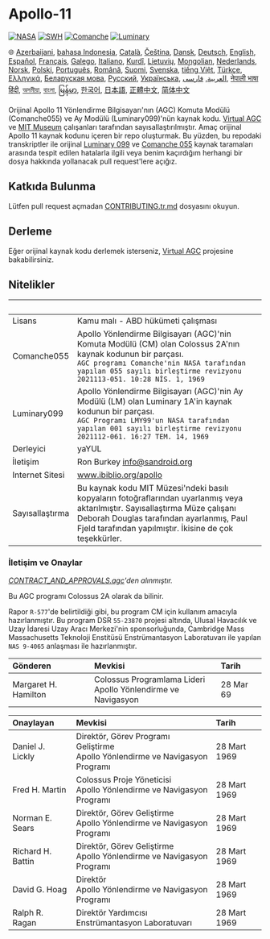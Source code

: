 # Apollo-11

[![NASA][1]][2]
[![SWH]][SWH_URL]
[![Comanche]][ComancheMilestone]
[![Luminary]][LuminaryMilestone]

🌐
[Azerbaijani][AZ],
[bahasa Indonesia][ID],
[Català][CA],
[Čeština][CZ],
[Dansk][DA],
[Deutsch][DE],
[English][EN],
[Español][ES],
[Français][FR],
[Galego][GL],
[Italiano][IT],
[Kurdî][KU],
[Lietuvių][LT],
[Mongolian][MN],
[Nederlands][NL],
[Norsk][NO],
[Polski][PL],
[Português][PT_BR],
[Română][RO],
[Suomi][FI],
[Svenska][SV],
[tiếng Việt][VI],
[Türkçe][TR],
[Ελληνικά][GR],
[Беларуская мова][BE],
[Русский][RU],
[Українська][UK],
[العربية][AR],
[فارسی][FA],
[नेपाली भाषा][NE]
[हिंदी][HI_IN],
[অসমীয়া][AS_IN],
[বাংলা][BD_BN],
[မြန်မာ][MM],
[한국어][KO_KR],
[日本語][JA],
[正體中文][ZH_TW],
[简体中文][ZH_CN]

[AR]:README.ar.md
[AS_IN]:README.as_in.md
[AZ]:README.az.md
[BD_BN]:README.bd_bn.md
[BE]:README.be.md
[CA]:README.ca.md
[CZ]:README.cz.md
[DA]:README.da.md
[DE]:README.de.md
[EN]:../README.md
[ES]:README.es.md
[FA]:README.fa.md
[FI]:README.fi.md
[FR]:README.fr.md
[GL]:README.gl.md
[GR]:README.gr.md
[HI_IN]:README.hi_in.md
[ID]:README.id.md
[IT]:README.it.md
[JA]:README.ja.md
[KO_KR]:README.ko_kr.md
[KU]:README.ku.md
[LT]:README.lt.md
[MM]:README.mm.md
[MN]:README.mn.md
[NE]:README.ne.md
[NL]:README.nl.md
[NO]:README.no.md
[PL]:README.pl.md
[PT_BR]:README.pt_br.md
[RO]:README.ro.md
[RU]:README.ru.md
[SV]:README.sv.md
[TR]:README.tr.md
[UK]:README.uk.md
[VI]:README.vi.md
[ZH_CN]:README.zh_cn.md
[ZH_TW]:README.zh_tw.md

Orijinal Apollo 11 Yönlendirme Bilgisayarı'nın (AGC) Komuta Modülü (Comanche055) ve Ay Modülü (Luminary099)'nün kaynak kodu. [Virtual AGC][3] ve [MIT Museum][4] çalışanları tarafından sayısallaştırılmıştır. Amaç orijinal Apollo 11 kaynak kodunu içeren bir repo oluşturmak. Bu yüzden, bu repodaki transkriptler ile orijinal [Luminary 099][5] ve [Comanche 055][6] kaynak taramaları arasında tespit edilen hatalarla ilgili veya benim kaçırdığım herhangi bir dosya hakkında yollanacak pull request'lere açığız.

## Katkıda Bulunma

Lütfen pull request açmadan [CONTRIBUTING.tr.md][7] dosyasını okuyun.

## Derleme

Eğer orijinal kaynak kodu derlemek isterseniz, [Virtual AGC][8] projesine bakabilirsiniz.

## Nitelikler

&nbsp;          | &nbsp;
:-------------- | :-----
Lisans          | Kamu malı - ABD hükümeti çalışması
Comanche055     | Apollo Yönlendirme Bilgisayarı (AGC)'nin Komuta Modülü (CM) olan Colossus 2A'nın kaynak kodunun bir parçası.<br>`AGC programı Comanche'nin NASA tarafından yapılan 055 sayılı birleştirme revizyonu`<br>`2021113-051. 10:28 NİS. 1, 1969`
Luminary099     | Apollo Yönlendirme Bilgisayarı (AGC)'nin Ay Modülü (LM) olan Luminary 1A'in kaynak kodunun bir parçası.<br>`AGC Programı LMY99'un NASA tarafından yapılan 001 sayılı birleştirme revizyonu`<br>`2021112-061. 16:27 TEM. 14, 1969`
Derleyici       | yaYUL
İletişim        | Ron Burkey <info@sandroid.org>
Internet Sitesi | www.ibiblio.org/apollo
Sayısallaştırma | Bu kaynak kodu MIT Müzesi'ndeki basılı kopyaların fotoğraflarından uyarlanmış veya aktarılmıştır. Sayısallaştırma Müze çalışanı Deborah Douglas tarafından ayarlanmış, Paul Fjeld tarafından yapılmıştır. İkisine de çok teşekkürler.

### İletişim ve Onaylar

*[CONTRACT_AND_APPROVALS.agc]'den alınmıştır.*

Bu AGC programı Colossus 2A olarak da bilinir.

Rapor `R-577`'de belirtildiği gibi, bu program CM için kullanım amacıyla hazırlanmıştır. Bu program DSR `55-23870` projesi altında, Ulusal Havacılık ve Uzay İdaresi Uzay Aracı Merkezi'nin sponsorluğunda, Cambridge Mass Massachusetts Teknoloji Enstitüsü Enstrümantasyon Laboratuvarı ile yapılan `NAS 9-4065` anlaşması ile hazırlanmıştır.

Gönderen             | Mevkisi | Tarih
:------------------- | :------ | :----
Margaret H. Hamilton | Colossus Programlama Lideri<br>Apollo Yönlendirme ve Navigasyon | 28 Mar 69

Onaylayan         | Mevkisi | Tarih
:---------------- | :------ | :----
Daniel J. Lickly  | Direktör, Görev Programı Geliştirme<br>Apollo Yönlendirme ve Navigasyon Programı | 28 Mart 1969
Fred H. Martin    | Colossus Proje Yöneticisi<br>Apollo Yönlendirme ve Navigasyon Programı | 28 Mart 1969
Norman E. Sears   | Direktör, Görev Geliştirme<br>Apollo Yönlendirme ve Navigasyon Programı | 28 Mart 1969
Richard H. Battin | Direktör, Görev Geliştirme<br>Apollo Yönlendirme ve Navigasyon Programı | 28 Mart 1969
David G. Hoag     | Direktör<br>Apollo Yönlendirme ve Navigasyon Programı | 28 Mart 1969
Ralph R. Ragan    | Direktör Yardımcısı<br>Enstrümantasyon Laboratuvarı | 28 Mart 1969

[CONTRACT_AND_APPROVALS.agc]:https://github.com/chrislgarry/Apollo-11/blob/master/Comanche055/CONTRACT_AND_APPROVALS.agc
[1]:https://flat.badgen.net/badge/NASA/Mission%20Overview/0B3D91
[2]:https://www.nasa.gov/mission_pages/apollo/missions/apollo11.html
[3]:http://www.ibiblio.org/apollo/
[4]:http://web.mit.edu/museum/
[5]:http://www.ibiblio.org/apollo/ScansForConversion/Luminary099/
[6]:http://www.ibiblio.org/apollo/ScansForConversion/Comanche055/
[7]:https://github.com/chrislgarry/Apollo-11/blob/master/Translations/CONTRIBUTING.tr.md
[8]:https://github.com/rburkey2005/virtualagc
[SWH]:https://flat.badgen.net/badge/Software%20Heritage/Archive/0B3D91
[SWH_URL]:https://archive.softwareheritage.org/browse/origin/https://github.com/chrislgarry/Apollo-11/
[Comanche]:https://flat.badgen.net/github/milestones/chrislgarry/Apollo-11/1
[ComancheMilestone]:https://github.com/chrislgarry/Apollo-11/milestone/1
[Luminary]:https://flat.badgen.net/github/milestones/chrislgarry/Apollo-11/2
[LuminaryMilestone]:https://github.com/chrislgarry/Apollo-11/milestone/2
